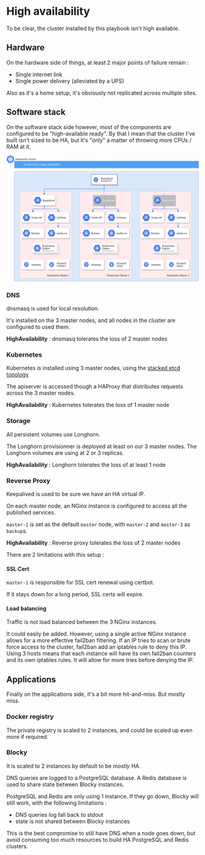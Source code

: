 # High availability

To be clear, the cluster installed by this playbook isn't high available.

## Hardware

On the hardware side of things, at least 2 major points of failure remain :

* Single internet link
* Single power delivery (alleviated by a UPS)

Also as it's a home setup, it's obviously not replicated across multiple sites.

## Software stack

On the software stack side however, most of the components are configured to be "high-available ready".
By that I mean that the cluster I've built isn't sized to be HA, but it's "only" a matter of throwing more CPUs / RAM at it.

![Architecture - High availability](diagrams/Architecture_High_availability.png "Architecture - High availability")

### DNS

dnsmasq is used for local resolution.

It's installed on the 3 master nodes, and all nodes in the cluster are configured to used them.

**HighAvailability** : dnsmasq tolerates the loss of 2 master nodes

### Kubernetes

Kubernetes is installed using 3 master nodes, using the [stacked etcd topology](https://kubernetes.io/docs/setup/independent/ha-topology/#stacked-etcd-topology)

The apiserver is accessed though a HAProxy that distributes requests across the 3 master nodes.

**HighAvailability** : Kubernetes tolerates the loss of 1 master node

### Storage

All persistent volumes use Longhorn.

The Longhorn provisionner is deployed at least on our 3 master nodes.
The Longhorn volumes are using at 2 or 3 replicas.

**HighAvailability** : Longhorn tolerates the loss of at least 1 node

### Reverse Proxy

Keepalived is used to be sure we have an HA virtual IP.

On each master node, an NGinx instance is configured to access all the published services.

`master-1` is set as the default `master` node, with `master-2` and `master-3` as `backup`s.

**HighAvailability** : Reverse proxy tolerates the loss of 2 master nodes

There are 2 limitations with this setup :

#### SSL Cert

`master-1` is responsible for SSL cert renewal using certbot.

If it stays down for a long period, SSL certs will expire.

#### Load balancing

Traffic is not load balanced between the 3 NGinx instances.

It could easily be added. However, using a single active NGinx instance allows for a more effective fail2ban filtering.
If an IP tries to scan or brute force access to the cluster, fail2ban add an iptables rule to deny this IP. Using 3 hosts means that each instance will have its own fail2ban counters and its own iptables rules. It will allow for more tries before denying the IP.

## Applications

Finally on the applications side, it's a bit more hit-and-miss. But mostly miss.

### Docker registry

The private registry is scaled to 2 instances, and could be scaled up even more if required.

### Blocky

It is scaled to 2 instances by default to be *mostly* HA.

DNS queries are logged to a PostgreSQL database.
A Redis database is used to share state between Blocky instances.

PostgreSQL and Redis are only using 1 instance.
If they go down, Blocky will still work, with the following limitations :

* DNS queries log fall back to stdout
* state is not shared between Blocky instances

This is the best compromise to still have DNS when a node goes down, but avoid consuming too much resources to build HA PostgreSQL and Redis clusters.
